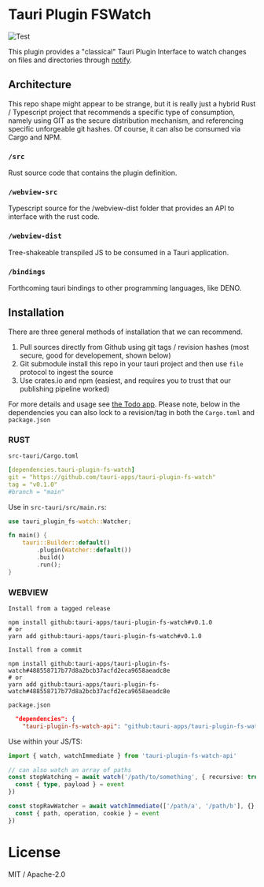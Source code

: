 # Tauri Plugin FSWatch
![Test](https://github.com/tauri-apps/tauri-plugin-fs-watch/workflows/Test/badge.svg)

This plugin provides a "classical" Tauri Plugin Interface to watch changes on files and directories through [notify](https://github.com/notify-rs/notify).

## Architecture
This repo shape might appear to be strange, but it is really just a hybrid Rust / Typescript project that recommends a specific type of consumption, namely using GIT as the secure distribution mechanism, and referencing specific unforgeable git hashes. Of course, it can also be consumed via Cargo and NPM.

### `/src`
Rust source code that contains the plugin definition.

### `/webview-src`
Typescript source for the /webview-dist folder that provides an API to interface with the rust code.

### `/webview-dist`
Tree-shakeable transpiled JS to be consumed in a Tauri application.

### `/bindings`
Forthcoming tauri bindings to other programming languages, like DENO.

## Installation
There are three general methods of installation that we can recommend.
1. Pull sources directly from Github using git tags / revision hashes (most secure, good for developement, shown below)
2. Git submodule install this repo in your tauri project and then use `file` protocol to ingest the source
3. Use crates.io and npm (easiest, and requires you to trust that our publishing pipeline worked)

For more details and usage see [the Todo app](examples/todos-app/). Please note, below in the dependencies you can also lock to a revision/tag in both the `Cargo.toml` and `package.json`

### RUST
`src-tauri/Cargo.toml`
```yaml
[dependencies.tauri-plugin-fs-watch]
git = "https://github.com/tauri-apps/tauri-plugin-fs-watch"
tag = "v0.1.0"
#branch = "main"
```

Use in `src-tauri/src/main.rs`:
```rust
use tauri_plugin_fs-watch::Watcher;

fn main() {
    tauri::Builder::default()
        .plugin(Watcher::default())
        .build()
        .run();
}
```

### WEBVIEW
`Install from a tagged release`
```
npm install github:tauri-apps/tauri-plugin-fs-watch#v0.1.0
# or
yarn add github:tauri-apps/tauri-plugin-fs-watch#v0.1.0
```

`Install from a commit`
```
npm install github:tauri-apps/tauri-plugin-fs-watch#488558717b77d8a2bcb37acfd2eca9658aeadc8e
# or
yarn add github:tauri-apps/tauri-plugin-fs-watch#488558717b77d8a2bcb37acfd2eca9658aeadc8e
```

`package.json`
```json
  "dependencies": {
    "tauri-plugin-fs-watch-api": "github:tauri-apps/tauri-plugin-fs-watch#v0.1.0",
```

Use within your JS/TS:
```ts
import { watch, watchImmediate } from 'tauri-plugin-fs-watch-api'

// can also watch an array of paths
const stopWatching = await watch('/path/to/something', { recursive: true }, event => {
  const { type, payload } = event
})

const stopRawWatcher = await watchImmediate(['/path/a', '/path/b'], {}, event => {
  const { path, operation, cookie } = event
})
```

# License
MIT / Apache-2.0
